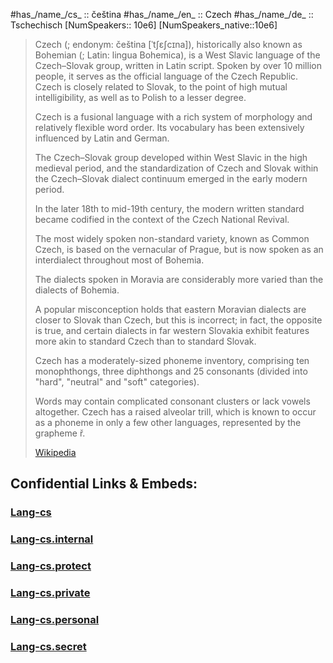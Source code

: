 ﻿
#has_/name_/cs_ :: čeština
#has_/name_/en_ :: Czech
#has_/name_/de_ :: Tschechisch 
[NumSpeakers:: 10e6]
[NumSpeakers_native::10e6]

> Czech (; endonym: čeština [ˈtʃɛʃcɪna]), 
> historically also known as Bohemian (; Latin: lingua Bohemica), 
> is a West Slavic language of the Czech–Slovak group, written in Latin script. 
> Spoken by over 10 million people, 
> it serves as the official language of the Czech Republic. 
> Czech is closely related to Slovak, to the point of high mutual intelligibility, 
> as well as to Polish to a lesser degree. 
> 
> Czech is a fusional language with a rich system of morphology 
> and relatively flexible word order. 
> Its vocabulary has been extensively influenced by Latin and German.
>
> The Czech–Slovak group developed within West Slavic in the high medieval period, 
> and the standardization of Czech and Slovak within the Czech–Slovak dialect continuum 
> emerged in the early modern period. 
> 
> In the later 18th to mid-19th century, the modern written standard became codified 
> in the context of the Czech National Revival. 
> 
> The most widely spoken non-standard variety, known as Common Czech, 
> is based on the vernacular of Prague, 
> but is now spoken as an interdialect throughout most of Bohemia. 
> 
> The dialects spoken in Moravia are considerably more varied 
> than the dialects of Bohemia. 
> 
> A popular misconception holds 
> that eastern Moravian dialects are closer to Slovak than Czech, but this is incorrect; 
> in fact, the opposite is true, and certain dialects in far western Slovakia 
> exhibit features more akin to standard Czech than to standard Slovak. 
> 
> Czech has a moderately-sized phoneme inventory, comprising ten monophthongs, three diphthongs and 25 consonants (divided into "hard", "neutral" and "soft" categories). 
> 
> Words may contain complicated consonant clusters or lack vowels altogether. 
> Czech has a raised alveolar trill, which is known to occur as a phoneme 
> in only a few other languages, represented by the grapheme ř.
>
> [Wikipedia](https://en.wikipedia.org/wiki/Czech%20language)


## Confidential Links & Embeds: 

### [Lang-cs](/_public/Language/Lang~Family/LangFamily-Indo-European/Slavic/Lang-cs.md) 

### [Lang-cs.internal](/_internal/Language/Lang~Family/LangFamily-Indo-European/Slavic/Lang-cs.internal.md) 

### [Lang-cs.protect](/_protect/Language/Lang~Family/LangFamily-Indo-European/Slavic/Lang-cs.protect.md) 

### [Lang-cs.private](/_private/Language/Lang~Family/LangFamily-Indo-European/Slavic/Lang-cs.private.md) 

### [Lang-cs.personal](/_personal/Language/Lang~Family/LangFamily-Indo-European/Slavic/Lang-cs.personal.md) 

### [Lang-cs.secret](/_secret/Language/Lang~Family/LangFamily-Indo-European/Slavic/Lang-cs.secret.md) 
